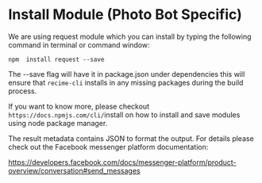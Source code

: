 # Install Module (Photo Bot Specific)

We are using request module which you can install by typing the following command in terminal or command window:


    npm  install request --save


The --save flag will have it in package.json under dependencies this will ensure that `recime-cli`  installs in any missing packages during the build process.


If you want to know more, please checkout `https://docs.npmjs.com/cli/`install on how to install and save modules using node package manager.

The result metadata contains JSON to format the output. For details please check out the Facebook messenger platform documentation:

https://developers.facebook.com/docs/messenger-platform/product-overview/conversation#send_messages
